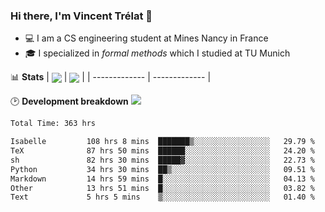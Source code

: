 ### Hi there, I'm Vincent Trélat 👋
 - 💻 I am a CS engineering student at Mines Nancy in France
 - 🎓 I specialized in *formal methods* which I studied at TU Munich

📊 **Stats**
| <img align="center" src="https://readme-stats.clckblog.space/api?username=VTrelat&show_icons=true&include_all_commits=true&theme=tokyonight&hide_border=true" /> | <img align="center" src="https://readme-stats.clckblog.space/api/top-langs/?username=VTrelat&layout=compact&theme=tokyonight&hide_border=true" /> |
| ------------- | ------------- |

🕑 **Development breakdown** ![](https://wakatime.com/badge/user/8d0110fb-6b70-4990-ab86-45c404715c2b.svg)
<!--START_SECTION:waka-->

```txt
Total Time: 363 hrs

Isabelle         108 hrs 8 mins  ███████▒░░░░░░░░░░░░░░░░░   29.79 %
TeX              87 hrs 50 mins  ██████░░░░░░░░░░░░░░░░░░░   24.20 %
sh               82 hrs 30 mins  █████▓░░░░░░░░░░░░░░░░░░░   22.73 %
Python           34 hrs 30 mins  ██▒░░░░░░░░░░░░░░░░░░░░░░   09.51 %
Markdown         14 hrs 59 mins  █░░░░░░░░░░░░░░░░░░░░░░░░   04.13 %
Other            13 hrs 51 mins  █░░░░░░░░░░░░░░░░░░░░░░░░   03.82 %
Text             5 hrs 5 mins    ▒░░░░░░░░░░░░░░░░░░░░░░░░   01.40 %
```

<!--END_SECTION:waka-->

